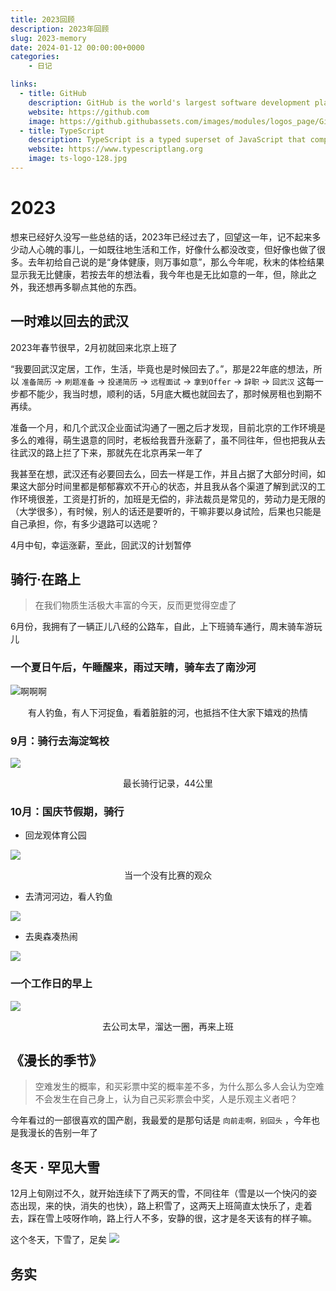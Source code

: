 ```yaml
---
title: 2023回顾
description: 2023年回顾
slug: 2023-memory
date: 2024-01-12 00:00:00+0000
categories:
    - 日记

links:
  - title: GitHub
    description: GitHub is the world's largest software development platform.
    website: https://github.com
    image: https://github.githubassets.com/images/modules/logos_page/GitHub-Mark.png
  - title: TypeScript
    description: TypeScript is a typed superset of JavaScript that compiles to plain JavaScript.
    website: https://www.typescriptlang.org
    image: ts-logo-128.jpg
---
```


# 2023

想来已经好久没写一些总结的话，2023年已经过去了，回望这一年，记不起来多少动人心魄的事儿，一如既往地生活和工作，好像什么都没改变，但好像也做了很多。去年初给自己说的是“身体健康，则万事如意”，那么今年呢，秋末的体检结果显示我无比健康，若按去年的想法看，我今年也是无比如意的一年，但，除此之外，我还想再多聊点其他的东西。

## 一时难以回去的武汉

2023年春节很早，2月初就回来北京上班了

“我要回武汉定居，工作，生活，毕竟也是时候回去了。”，那是22年底的想法，所以 `准备简历` -> `刷题准备` -> `投递简历` -> `远程面试` -> `拿到Offer` -> `辞职` -> `回武汉` 这每一步都不能少，我当时想，顺利的话，5月底大概也就回去了，那时候房租也到期不再续。

准备一个月，和几个武汉企业面试沟通了一圈之后才发现，目前北京的工作环境是多么的难得，萌生退意的同时，老板给我晋升涨薪了，虽不同往年，但也把我从去往武汉的路上拦了下来，那就先在北京再呆一年了

我甚至在想，武汉还有必要回去么，回去一样是工作，并且占据了大部分时间，如果这大部分时间里都是郁郁寡欢不开心的状态，并且我从各个渠道了解到武汉的工作环境很差，工资是打折的，加班是无偿的，非法裁员是常见的，劳动力是无限的（大学很多），有时候，别人的话还是要听的，干嘛非要以身试险，后果也只能是自己承担，你，有多少退路可以选呢？

4月中旬，幸运涨薪，至此，回武汉的计划暂停

## 骑行·在路上

> 在我们物质生活极大丰富的今天，反而更觉得空虚了

6月份，我拥有了一辆正儿八经的公路车，自此，上下班骑车通行，周末骑车游玩儿

### 一个夏日午后，午睡醒来，雨过天晴，骑车去了南沙河

![啊啊啊](images/2024-01-17-20-58-02.png)

<p align=center>有人钓鱼，有人下河捉鱼，看着脏脏的河，也抵挡不住大家下嬉戏的热情</p>

### 9月：骑行去海淀驾校

![](images/2024-01-17-21-51-27.png)

<p align=center>最长骑行记录，44公里</p>

### 10月：国庆节假期，骑行

* 回龙观体育公园

![](images/2024-01-17-21-15-50.png)
<p align=center>当一个没有比赛的观众</p>

* 去清河河边，看人钓鱼

![](images/2024-01-17-21-36-37.png)

* 去奥森凑热闹

![](images/2024-01-17-21-53-33.png)

### 一个工作日的早上

![](images/2024-01-17-21-55-51.png)

<p align=center>去公司太早，溜达一圈，再来上班</p>

## 《漫长的季节》

> 空难发生的概率，和买彩票中奖的概率差不多，为什么那么多人会认为空难不会发生在自己身上，认为自己买彩票会中奖，人是乐观主义者吧？

今年看过的一部很喜欢的国产剧，我最爱的是那句话是 `向前走啊，别回头` ，今年也是我漫长的告别一年了

## 冬天 · 罕见大雪

12月上旬刚过不久，就开始连续下了两天的雪，不同往年（雪是以一个快闪的姿态出现，来的快，消失的也快），路上积雪了，这两天上班简直太快乐了，走着去，踩在雪上吱呀作响，路上行人不多，安静的很，这才是冬天该有的样子嘛。

这个冬天，下雪了，足矣
![](images/2024-01-17-22-22-52.png)

## 务实